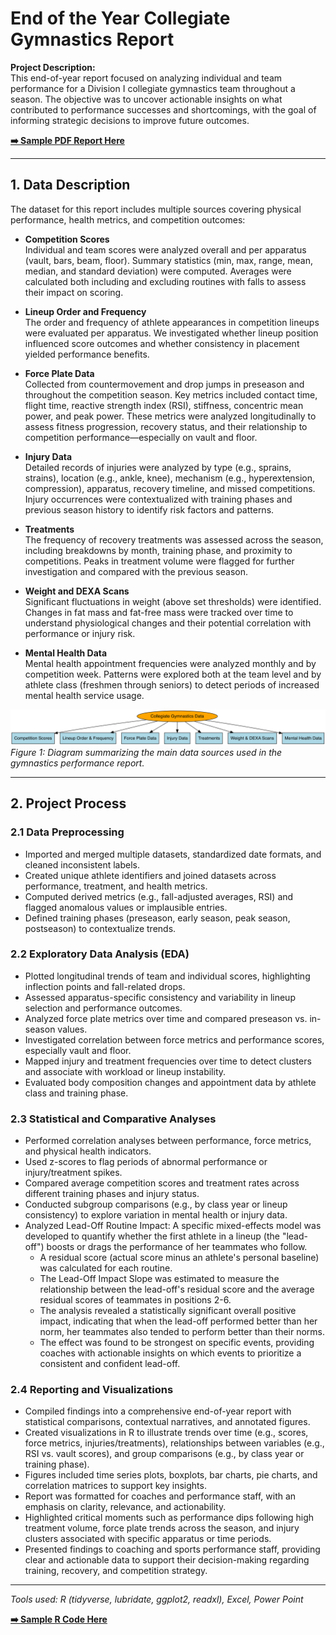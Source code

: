 # End of the Year Collegiate Gymnastics Report

**Project Description:**  
This end-of-year report focused on analyzing individual and team performance for a Division I collegiate gymnastics team throughout a season. The objective was to uncover actionable insights on what contributed to performance successes and shortcomings, with the goal of informing strategic decisions to improve future outcomes.

**[➡️ Sample PDF Report Here](images/Gymnastics/gym_pp.pdf)**

---

## 1. Data Description

The dataset for this report includes multiple sources covering physical performance, health metrics, and competition outcomes:

- **Competition Scores**  
  Individual and team scores were analyzed overall and per apparatus (vault, bars, beam, floor). Summary statistics (min, max, range, mean, median, and standard deviation) were computed. Averages were calculated both including and excluding routines with falls to assess their impact on scoring.

- **Lineup Order and Frequency**  
  The order and frequency of athlete appearances in competition lineups were evaluated per apparatus. We investigated whether lineup position influenced score outcomes and whether consistency in placement yielded performance benefits.

- **Force Plate Data**  
  Collected from countermovement and drop jumps in preseason and throughout the competition season. Key metrics included contact time, flight time, reactive strength index (RSI), stiffness, concentric mean power, and peak power. These metrics were analyzed longitudinally to assess fitness progression, recovery status, and their relationship to competition performance—especially on vault and floor.

- **Injury Data**  
  Detailed records of injuries were analyzed by type (e.g., sprains, strains), location (e.g., ankle, knee), mechanism (e.g., hyperextension, compression), apparatus, recovery timeline, and missed competitions. Injury occurrences were contextualized with training phases and previous season history to identify risk factors and patterns.

- **Treatments**  
  The frequency of recovery treatments was assessed across the season, including breakdowns by month, training phase, and proximity to competitions. Peaks in treatment volume were flagged for further investigation and compared with the previous season.

- **Weight and DEXA Scans**  
  Significant fluctuations in weight (above set thresholds) were identified. Changes in fat mass and fat-free mass were tracked over time to understand physiological changes and their potential correlation with performance or injury risk.

- **Mental Health Data**  
  Mental health appointment frequencies were analyzed monthly and by competition week. Patterns were explored both at the team level and by athlete class (freshmen through seniors) to detect periods of increased mental health service usage.


![Figure 1: Overview of Data Sources](images/Gymnastics/data_sources_diagram.svg)
*Figure 1: Diagram summarizing the main data sources used in the gymnastics performance report.*

---

## 2. Project Process

### 2.1 Data Preprocessing

- Imported and merged multiple datasets, standardized date formats, and cleaned inconsistent labels.
- Created unique athlete identifiers and joined datasets across performance, treatment, and health metrics.
- Computed derived metrics (e.g., fall-adjusted averages, RSI) and flagged anomalous values or implausible entries.
- Defined training phases (preseason, early season, peak season, postseason) to contextualize trends.

### 2.2 Exploratory Data Analysis (EDA)

- Plotted longitudinal trends of team and individual scores, highlighting inflection points and fall-related drops.
- Assessed apparatus-specific consistency and variability in lineup selection and performance outcomes.
- Analyzed force plate metrics over time and compared preseason vs. in-season values.
- Investigated correlation between force metrics and performance scores, especially vault and floor.
- Mapped injury and treatment frequencies over time to detect clusters and associate with workload or lineup instability.
- Evaluated body composition changes and appointment data by athlete class and training phase.

### 2.3 Statistical and Comparative Analyses

- Performed correlation analyses between performance, force metrics, and physical health indicators.
- Used z-scores to flag periods of abnormal performance or injury/treatment spikes.
- Compared average competition scores and treatment rates across different training phases and injury status.
- Conducted subgroup comparisons (e.g., by class year or lineup consistency) to explore variation in mental health or injury data.
- Analyzed Lead-Off Routine Impact: A specific mixed-effects model was developed to quantify whether the first athlete in a lineup (the "lead-off") boosts or drags the performance of her teammates who follow.
  - A residual score (actual score minus an athlete's personal baseline) was calculated for each routine.
  - The Lead-Off Impact Slope was estimated to measure the relationship between the lead-off's residual score and the average residual scores of teammates in positions 2-6.
  - The analysis revealed a statistically significant overall positive impact, indicating that when the lead-off performed better than her norm, her teammates also tended to perform better than their norms.
  - The effect was found to be strongest on specific events, providing coaches with actionable insights on which events to prioritize a consistent and confident lead-off.

### 2.4 Reporting and Visualizations

- Compiled findings into a comprehensive end-of-year report with statistical comparisons, contextual narratives, and annotated figures.
- Created visualizations in R to illustrate trends over time (e.g., scores, force metrics, injuries/treatments), relationships between variables (e.g., RSI vs. vault scores), and group comparisons (e.g., by class year or training phase).
- Figures included time series plots, boxplots, bar charts, pie charts, and correlation matrices to support key insights.
- Report was formatted for coaches and performance staff, with an emphasis on clarity, relevance, and actionability.
- Highlighted critical moments such as performance dips following high treatment volume, force plate trends across the season, and injury clusters associated with specific apparatus or time periods.
- Presented findings to coaching and sports performance staff, providing clear and actionable data to support their decision-making regarding training, recovery, and competition strategy.

---

*Tools used: R (tidyverse, lubridate, ggplot2, readxl), Excel, Power Point*

**[➡️ Sample R Code Here](code/lead_off_impact.R)**

